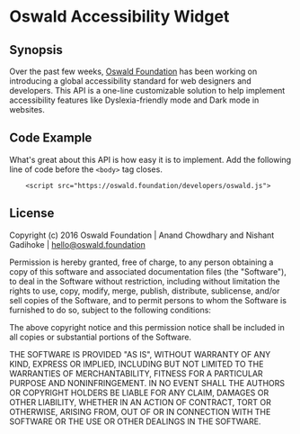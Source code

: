 # Oswald Accessibility Widget

## Synopsis

Over the past few weeks, [Oswald Foundation](https://oswald.foundation) has been working on introducing a global accessibility standard for web designers and developers. This API is a one-line customizable solution to help implement accessibility features like Dyslexia-friendly mode and Dark mode in websites.

## Code Example

What's great about this API is how easy it is to implement. Add the following line of code before the `<body>` tag closes.
```
    <script src="https://oswald.foundation/developers/oswald.js">
```

## License

Copyright (c) 2016 Oswald Foundation | Anand Chowdhary and Nishant Gadihoke | hello@oswald.foundation

Permission is hereby granted, free of charge, to any person obtaining a copy of this software and associated documentation files (the "Software"), to deal in the Software without restriction, including without limitation the rights to use, copy, modify, merge, publish, distribute, sublicense, and/or sell copies of the Software, and to permit persons to whom the Software is furnished to do so, subject to the following conditions:

The above copyright notice and this permission notice shall be included in all copies or substantial portions of the Software.

THE SOFTWARE IS PROVIDED "AS IS", WITHOUT WARRANTY OF ANY KIND, EXPRESS OR IMPLIED, INCLUDING BUT NOT LIMITED TO THE WARRANTIES OF MERCHANTABILITY, FITNESS FOR A PARTICULAR PURPOSE AND NONINFRINGEMENT. IN NO EVENT SHALL THE AUTHORS OR COPYRIGHT HOLDERS BE LIABLE FOR ANY CLAIM, DAMAGES OR OTHER LIABILITY, WHETHER IN AN ACTION OF CONTRACT, TORT OR OTHERWISE, ARISING FROM, OUT OF OR IN CONNECTION WITH THE SOFTWARE OR THE USE OR OTHER DEALINGS IN THE SOFTWARE.

